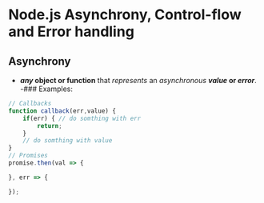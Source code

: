 # Node.js Asynchrony, Control-flow and Error handling

## Asynchrony
- ***any* object or function** that *represents* an *asynchronous* ***value* or *error***.
-### Examples:
```js
// Callbacks
function callback(err,value) {
    if(err) { // do somthing with err
        return;
    }
    // do somthing with value
}
// Promises
promise.then(val => {

}, err => {

});

```

